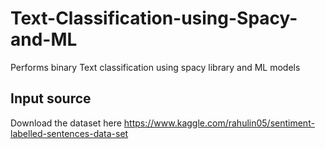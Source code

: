 # Text-Classification-using-Spacy-and-ML
Performs binary Text classification using spacy library and ML models

## Input source
Download the dataset here https://www.kaggle.com/rahulin05/sentiment-labelled-sentences-data-set
